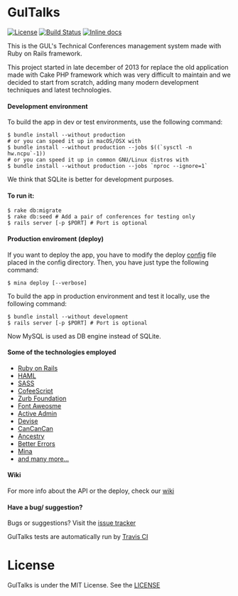 # GulTalks
[![License](http://img.shields.io/license/MIT.png?color=red)](https://github.com/guluc3m/gul-gultalks/blob/master/LICENSE)
[![Build Status](https://travis-ci.org/guluc3m/gul-gultalks.svg?branch=develop)](https://travis-ci.org/guluc3m/gul-gultalks)
[![Inline docs](http://inch-ci.org/github/guluc3m/gul-gultalks.svg?branch=master)](http://inch-ci.org/github/guluc3m/gul-gultalks)

This is the GUL's Technical Conferences management system made with Ruby on Rails framework.

This project started in late december of 2013 for replace the old application made with Cake PHP
framework which was very difficult to maintain and we decided to start from scratch,
adding many modern development techniques and latest technologies.


#### Development environment
To build the app in dev or test environments, use the following command:

```shell
$ bundle install --without production
# or you can speed it up in macOS/OSX with
$ bundle install --without production --jobs $((`sysctl -n hw.ncpu`-1))
# or you can speed it up in common GNU/Linux distros with
$ bundle install --without production --jobs `nproc --ignore=1`

```
We think that SQLite is better for development purposes.

#### To run it:
```shell
$ rake db:migrate
$ rake db:seed # Add a pair of conferences for testing only
$ rails server [-p $PORT] # Port is optional
```

#### Production enviroment (deploy)
If you want to deploy the app, you have to modify the deploy [config](https://github.com/guluc3m/gul-gultalks/blob/develop/config/deploy.rb) file placed in the
config directory. Then, you have just type the following command:

```shell
$ mina deploy [--verbose]
```

To build the app in production environment and test it locally, use the following command:

```shell
$ bundle install --without development
$ rails server [-p $PORT] # Port is optional
```

Now MySQL is used as DB engine instead of SQLite.

#### Some of the technologies employed
- [Ruby on Rails](http://rubyonrails.org/)
- [HAML](http://haml.info/)
- [SASS](http://sass-lang.com/)
- [CofeeScript](http://coffeescript.org/)
- [Zurb Foundation](http://foundation.zurb.com/)
- [Font Aweosme](http://fortawesome.github.io/Font-Awesome/)
- [Active Admin](http://activeadmin.info/)
- [Devise](https://github.com/plataformatec/devise)
- [CanCanCan](https://github.com/CanCanCommunity/cancancan)
- [Ancestry](https://github.com/stefankroes/ancestry)
- [Better Errors](https://github.com/charliesome/better_errors)
- [Mina](http://mina-deploy.github.io/mina/)
- [and many more...](https://github.com/guluc3m/gul-gultalks/blob/develop/Gemfile)

#### Wiki

For more info about the API or the deploy, check our [wiki](https://github.com/guluc3m/gul-gultalks/wiki)

#### Have a bug/ suggestion?
Bugs or suggestions? Visit the [issue tracker](https://github.com/guluc3m/gul-gultalks/issues/)

GulTalks tests are automatically run by [Travis CI](https://travis-ci.org/guluc3m/gul-gultalks)

License
=======
GulTalks is under the MIT License. See the [LICENSE](https://github.com/guluc3m/gul-gultalks/blob/master/LICENSE)
